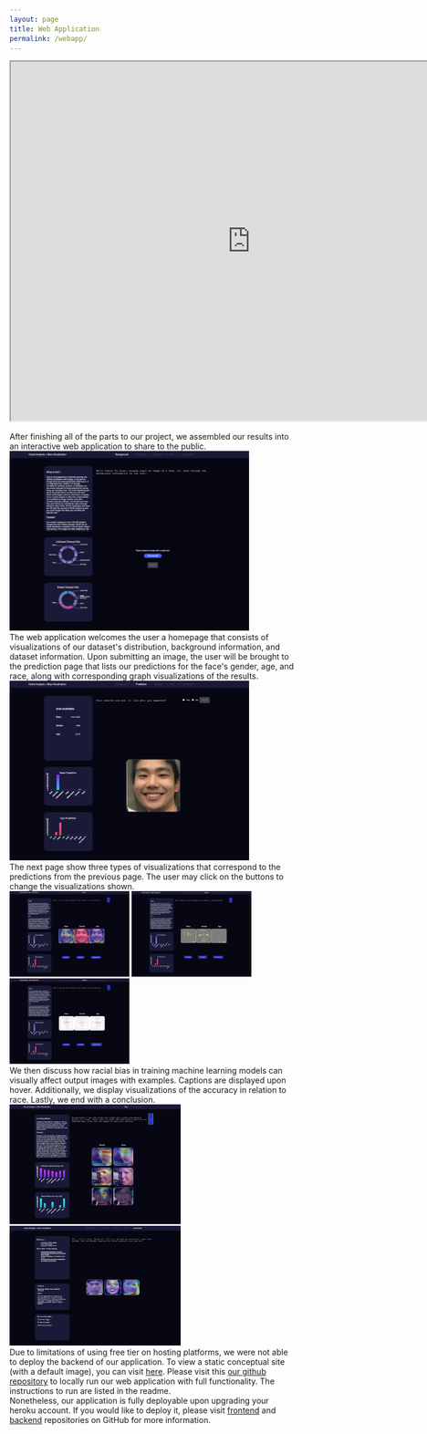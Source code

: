 ```yaml
---
layout: page
title: Web Application
permalink: /webapp/
---
```

<body>
    <iframe width="840" height="630"
        src="https://www.youtube.com/embed/Ri2yRwkdSS0">
    </iframe>
    <p>
        After finishing all of the parts to our project, we assembled our results into an interactive web application to share to the public.
        <br>
        <img src="https://github.com/michael4706/XAI_Website/blob/master/getImage.png?raw=true" alt="Home Page" width="420" height="315">
        <br>
        The web application welcomes the user a homepage that consists of visualizations of our dataset's distribution, background information, and dataset information. Upon submitting an image, the user will be brought to the prediction page that lists our predictions for the face's gender, age, and race, along with corresponding graph visualizations of the results.
        <img src="https://github.com/michael4706/XAI_Website/blob/master/Prediction.png?raw=true" alt="Predictions" width="420" height="315">
        <br>
        The next page show three types of visualizations that correspond to the predictions from the previous page. The user may click on the buttons to change the visualizations shown.
        <br>
        <img src="https://github.com/michael4706/XAI_Website/blob/master/Grad.png?raw=true" alt="Grad-CAM" width="210" height="150">
        <img src="https://github.com/michael4706/XAI_Website/blob/master/BP.png?raw=true" alt="Back-Propagation" width="210" height="150">
        <img src="https://github.com/michael4706/XAI_Website/blob/master/IG.png?raw=true" alt="Integrated Gradients" width="210" height="150">
        <br>
        We then discuss how racial bias in training machine learning models can visually affect output images with examples. Captions are displayed upon hover. Additionally, we display visualizations of the accuracy in relation to race. Lastly, we end with a conclusion.
        <br>
        <img src="https://github.com/michael4706/XAI_Website/blob/master/Bias.png?raw=true" alt="Bias" width="300" height="210">
        <img src="https://github.com/michael4706/XAI_Website/blob/master/Conclusion.png?raw=true" alt="Conclusion" width="300" height="210">
        <br>
        Due to limitations of using free tier on hosting platforms, we were not able to deploy the backend of our application. To view a static conceptual site (with a default image), you can visit <a href="https://nicole9925.github.io/facial-analysis-frontend/">here</a>. Please visit this <a href = "https://github.com/nicole9925/facial-analysis-webapp">our github repository</a> to locally run our web application with full functionality. The instructions to run are listed in the readme. 
    <br>
        Nonetheless, our application is fully deployable upon upgrading your heroku account. If you would like to deploy it, please visit <a href = "https://github.com/nicole9925/facial-analysis-frontend/tree/master">frontend</a> and <a href = "https://github.com/nicole9925/facial-analysis-backend">backend</a> repositories on GitHub for more information.
    </p>
</body>
